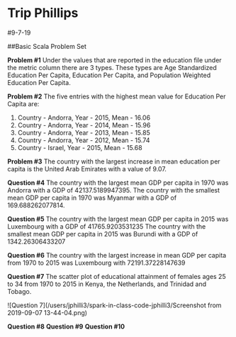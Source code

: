 # Trip Phillips

#9-7-19

##Basic Scala Problem Set

**Problem #1**
Under the values that are reported in the education file under the metric column there are 3 types.  These types are Age Standardized Education Per Capita, Education Per Capita, and Population Weighted Education Per Capita.

**Problem #2**
The five entries with the highest mean value for Education Per Capita are:
1. Country - Andorra, Year - 2015, Mean - 16.06
1. Country - Andorra, Year - 2014, Mean - 15.96
1. Country - Andorra, Year - 2013, Mean - 15.85
1. Country - Andorra, Year - 2012, Mean - 15.74
1. Country - Israel, Year - 2015, Mean - 15.68

**Problem #3**
The country with the largest increase in mean education per capita is the United Arab Emirates with a value of 9.07.

**Question #4**
The country with the largest mean GDP per capita in 1970 was Andorra with a GDP of 42137.5189947395.
The country with the smallest mean GDP per capita in 1970 was Myanmar with a GDP of 169.688262077814.

**Question #5**
The country with the largest mean GDP per capita in 2015 was Luxembourg with a GDP of 41765.9203531235
The country with the smallest mean GDP per capita in 2015 was Burundi with a GDP of 1342.26306433207

**Question #6**
The country with the largest increase in mean GDP per capita from 1970 to 2015 was Luxembourg with 72191.37228147639

**Question #7**
The scatter plot of educational attainment of females ages 25 to 34 from 1970 to 2015 in Kenya, the Netherlands, and Trinidad and Tobago.

![Question 7](/users/jphilli3/spark-in-class-code-jphilli3/Screenshot from 2019-09-07 13-44-04.png)

**Question #8**
**Question #9**
**Question #10**